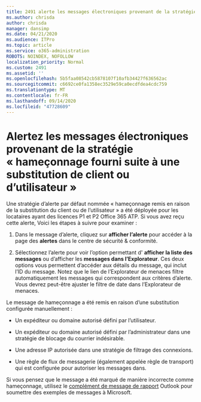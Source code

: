 ```yaml
---
title: 2491 alerte les messages électroniques provenant de la stratégie « hameçonnage fourni suite à une substitution de client ou d’utilisateur »
ms.author: chrisda
author: chrisda
manager: dansimp
ms.date: 04/21/2020
ms.audience: ITPro
ms.topic: article
ms.service: o365-administration
ROBOTS: NOINDEX, NOFOLLOW
localization_priority: Normal
ms.custom: 2491
ms.assetid: ''
ms.openlocfilehash: 5b5faa08542cb5878107f10afb34427f636562ac
ms.sourcegitcommit: c6692ce0fa1358ec3529e59ca0ecdfdea4cdc759
ms.translationtype: MT
ms.contentlocale: fr-FR
ms.lasthandoff: 09/14/2020
ms.locfileid: "47728609"
---
```

# <a name="alert-email-messages-from-the-phish-delivered-due-to-tenant-or-user-override-policy"></a>Alertez les messages électroniques provenant de la stratégie « hameçonnage fourni suite à une substitution de client ou d’utilisateur »

Une stratégie d’alerte par défaut nommée « hameçonnage remis en raison de la substitution du client ou de l’utilisateur » a été déployée pour les locataires ayant des licences P1 et P2 Office 365 ATP. Si vous avez reçu cette alerte, Voici les étapes à suivre pour examiner :

1. Dans le message d’alerte, cliquez sur **afficher l’alerte** pour accéder à la page des **alertes** dans le centre de sécurité & conformité.

2. Sélectionnez l’alerte pour voir l’option permettant d' **afficher la liste des messages** ou d’afficher les **messages dans l’Explorateur**. Ces deux options vous permettent d’accéder aux détails du message, qui inclut l’ID du message. Notez que le lien de l’Explorateur de menaces filtre automatiquement les messages qui correspondent aux critères d’alerte. Vous devrez peut-être ajuster le filtre de date dans l’Explorateur de menaces.

Le message de hameçonnage a été remis en raison d’une substitution configurée manuellement :

- Un expéditeur ou domaine autorisé défini par l’utilisateur.

- Un expéditeur ou domaine autorisé défini par l’administrateur dans une stratégie de blocage du courrier indésirable.

- Une adresse IP autorisée dans une stratégie de filtrage des connexions.

- Une règle de flux de messagerie (également appelée règle de transport) qui est configurée pour autoriser les messages dans.

Si vous pensez que le message a été marqué de manière incorrecte comme hameçonnage, utilisez le [complément de message de rapport](https://support.office.com/article/b5caa9f1-cdf3-4443-af8c-ff724ea719d2) Outlook pour soumettre des exemples de messages à Microsoft.
